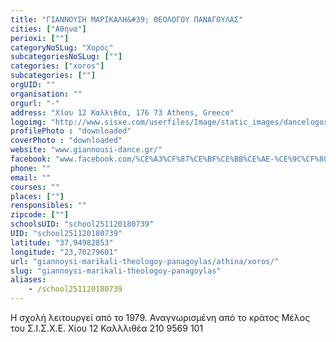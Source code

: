 ```yaml
---
title: "ΓΙΑΝΝΟΥΣΗ ΜΑΡΙΚΑΛΗ&#39; ΘΕΟΛΟΓΟΥ ΠΑΝΑΓΟΥΛΑΣ"
cities: ["Αθήνα"]
perioxi: [""]
categoryNoSLug: "Χορός"
subcategoriesNoSLug: [""]
categories: ["xoros"]
subcategories: [""]
orgUID: ""
organisation: ""
orgurl: "-"
address: "Χίου 12 Καλλιθέα, 176 73 Athens, Greece"
logoimg: "http://www.sisxe.com/userfiles/Image/static_images/dancelogos/giannousi_marikalh.jpg"
profilePhoto : "downloaded"
coverPhoto : "downloaded"
website: "www.giannousi-dance.gr/"
facebook: "www.facebook.com/%CE%A3%CF%87%CE%BF%CE%BB%CE%AE-%CE%9C%CF%80%CE%B1%CE%BB%CE%AD%CF%84%CE%BF%CF%85-%CE%A3%CF%84%CE%AD%CE%BB%CE%BB%CE%B1%CF%82-%CE%9A%CE%B1%CF%81%CE%B1%CE%BA%CE%B1%CF%84%CF%83%CE%AC%CE%BD%CE%B7-529983253678830/"
phone: ""
email: ""
courses: ""
places: [""]
rensponsibles: ""
zipcode: [""]
schoolsUID: "school251120180739"
UID: "school251120180739"
latitude: "37,94982853"
longitude: "23,70279601"
url: "giannoysi-marikali-theologoy-panagoylas/athina/xoros/"
slug: "giannoysi-marikali-theologoy-panagoylas"
aliases:
    - /school251120180739
---
```



Η σχολή λειτουργεί από το 1979. Αναγνωρισμένη από το κράτος Μέλος του Σ.Ι.Σ.Χ.Ε. Χίου 12 Καλλλιθέα 210 9569 101

